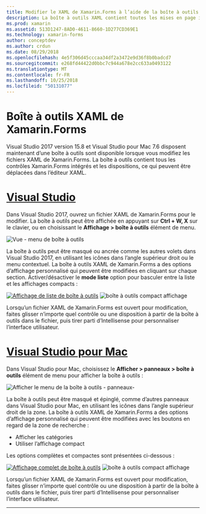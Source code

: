 ```yaml
---
title: Modifier le XAML de Xamarin.Forms à l’aide de la boîte à outils
description: La boîte à outils XAML contient toutes les mises en page intégrés et les contrôles, qui peuvent être déplacés directement dans un fichier XAML ouvert.
ms.prod: xamarin
ms.assetid: 513D1247-8AD0-4611-8660-1D277CD369E1
ms.technology: xamarin-forms
author: conceptdev
ms.author: crdun
ms.date: 08/29/2018
ms.openlocfilehash: 4e5f306d45cccaa34df2a3472e9d36f8b0badcd7
ms.sourcegitcommit: e268fd44422d0bbc7c944a678e2cc633a0493122
ms.translationtype: MT
ms.contentlocale: fr-FR
ms.lasthandoff: 10/25/2018
ms.locfileid: "50131077"
---
```

# <a name="xamarinforms-xaml-toolbox"></a>Boîte à outils XAML de Xamarin.Forms

Visual Studio 2017 version 15.8 et Visual Studio pour Mac 7.6 disposent maintenant d’une boîte à outils sont disponible lorsque vous modifiez les fichiers XAML de Xamarin.Forms. La boîte à outils contient tous les contrôles Xamarin.Forms intégrés et les dispositions, ce qui peuvent être déplacées dans l’éditeur XAML.

# <a name="visual-studiotabwindows"></a>[Visual Studio](#tab/windows)

Dans Visual Studio 2017, ouvrez un fichier XAML de Xamarin.Forms pour le modifier. La boîte à outils peut être affichée en appuyant sur **Ctrl + W, X** sur le clavier, ou en choisissant le **Affichage > boîte à outils** élément de menu.

![Vue - menu de boîte à outils](toolbox-images/win-view-menu.png)

La boîte à outils peut être masqué ou ancrée comme les autres volets dans Visual Studio 2017, en utilisant les icônes dans l’angle supérieur droit ou le menu contextuel. La boîte à outils XAML de Xamarin.Forms a des options d’affichage personnalisé qui peuvent être modifiées en cliquant sur chaque section. Activer/désactiver le **mode liste** option pour basculer entre la liste et les affichages compacts :

[![Affichage de liste de boîte à outils](toolbox-images/win-full-display-sml.png)](toolbox-images/win-full-display.png#lightbox) ![boîte à outils compact affichage](toolbox-images/win-compact-display.png)

Lorsqu’un fichier XAML de Xamarin.Forms est ouvert pour modification, faites glisser n’importe quel contrôle ou une disposition à partir de la boîte à outils dans le fichier, puis tirer parti d’Intellisense pour personnaliser l’interface utilisateur.

# <a name="visual-studio-for-mactabmacos"></a>[Visual Studio pour Mac](#tab/macos)

Dans Visual Studio pour Mac, choisissez le **Afficher > panneaux > boîte à outils** élément de menu pour afficher la boîte à outils :

![Afficher le menu de la boîte à outils - panneaux-](toolbox-images/mac-view-menu.png)

La boîte à outils peut être masqué et épinglé, comme d’autres panneaux dans Visual Studio pour Mac, en utilisant les icônes dans l’angle supérieur droit de la zone. La boîte à outils XAML de Xamarin.Forms a des options d’affichage personnalisé qui peuvent être modifiées avec les boutons en regard de la zone de recherche :

- Afficher les catégories
- Utiliser l’affichage compact

Les options complètes et compactes sont présentées ci-dessous :

[![Affichage complet de boîte à outils](toolbox-images/mac-full-display-sml.png)](toolbox-images/mac-full-display.png#lightbox) ![boîte à outils compact affichage](toolbox-images/mac-compact-display.png)

Lorsqu’un fichier XAML de Xamarin.Forms est ouvert pour modification, faites glisser n’importe quel contrôle ou une disposition à partir de la boîte à outils dans le fichier, puis tirer parti d’Intellisense pour personnaliser l’interface utilisateur.

-----
